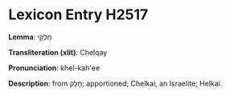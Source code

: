 # Lexicon Entry H2517

**Lemma**: חֶלְקַי

**Transliteration (xlit)**: Chelqay

**Pronunciation**: khel-kah'ee

**Description**:
from חָלַק; apportioned; Chelkai, an Israelite; Helkai.
